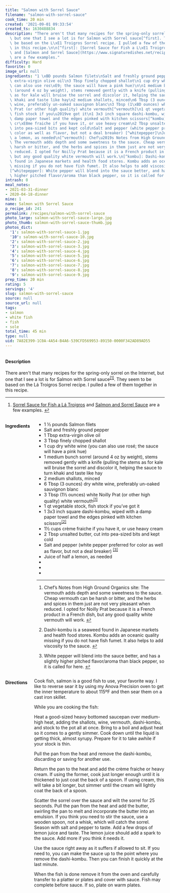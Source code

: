```yaml
---
title: "Salmon with Sorrel Sauce"
filename: "salmon-with-sorrel-sauce"
cook_time: 20 min
created: '2021-09-01 09:33:54'
created_ts: 1630488834
description: "There aren't that many recipes for the spring-only sorrel on the Internet,\
  \ but one that I see a lot is for Salmon with Sorrel sauce[^first]. They seem to\
  \ be based on the L\xE1 Troigros Sorrel recipe. I pulled a few of them together\
  \ in this recipe.\n\n[^first]: [Sorrel Sauce for Fish a L\xE1 Troigros](https://www.highgroundorganics.com/recipes/sorrel-sauce-for-fish-a-la-troigros/)\
  \ and [Salmon and Sorrel Sauce](https://www.signaturedishes.net/recipes/salmon-sorrel-sauce.html)\
  \ are a few examples."
difficulty: Hard
favorite: 0
image_url: null
ingredients: "1 \xBD pounds Salmon filets\nSalt and freshly ground pepper\n1 Tbsp\
  \ extra-virgin olive oil\n3 Tbsp finely chopped shallot\n1 cup dry white wine (you\
  \ can also use ros\xE9; the sauce will have a pink hue)\n\n1 medium bunch sorrel\
  \ (around 4 oz by weight), stems removed gently with a knife (pulling the stems\
  \ as for kale will bruise the sorrel and discolor it, helping the sauce to turn\
  \ khaki and taste like hay\n2 medium shallots, minced\n6 Tbsp (3 ounces) dry white\
  \ wine, preferably un-oaked sauvignon blanc\n3 Tbsp (1\xBD ounces) white Noilly\
  \ Prat (or other high quality) white vermouth[^vermouth]\n1 qt vegetable stock,\
  \ fish stock if you\u2019ve got it\n1 3x3 inch square dashi-kombu, wiped with a\
  \ damp paper towel and the edges pinked with kitchen scissors[^kombu]\n1\xBD cups\
  \ cr\xE8me fraiche if you have it, or use heavy cream\n2 Tbsp unsalted butter, cut\
  \ into pea-sized bits and kept cold\nSalt and pepper (white pepper preferred for\
  \ color as well as flavor, but not a deal breaker) [^whitepepper]\nJuice of half\
  \ a lemon, as needed\n[^vermouth]: Chef\u2019s Notes from High Ground Organics site:\
  \ The vermouth adds depth and some sweetness to the sauce. Cheap vermouth can be\
  \ harsh or bitter, and the herbs and spices in them just are not very pleasant when\
  \ reduced. I opted for Noilly Prat because it is a French product in a French dish,\
  \ but any good quality white vermouth will work.\n[^kombu]: Dashi-kombu is a seaweed\
  \ found in Japanese markets and health food stores. Kombu adds an oceanic quality\
  \ missing if you do not have fish fumet. It also helps to add viscosity to the sauce.\n\
  [^whitepepper]: White pepper will blend into the sauce better, and has a slightly\
  \ higher pitched flavor/aroma than black pepper, so it is called for here."
intrash: 0
meal_notes:
- 2021-03-31-dinner
- 2020-04-18-dinner
mine: 1
name: Salmon with Sorrel Sauce
p_recipe_id: 241
permalink: /recipes/salmon-with-sorrel-sauce
photo_large: salmon-with-sorrel-sauce-large.jpg
photo_thumb: salmon-with-sorrel-sauce-thumb.jpg
photos_dict:
  '1': salmon-with-sorrel-sauce-1.jpg
  '10': salmon-with-sorrel-sauce-10.jpg
  '2': salmon-with-sorrel-sauce-2.jpg
  '3': salmon-with-sorrel-sauce-3.jpg
  '4': salmon-with-sorrel-sauce-4.jpg
  '5': salmon-with-sorrel-sauce-5.jpg
  '6': salmon-with-sorrel-sauce-6.jpg
  '7': salmon-with-sorrel-sauce-7.jpg
  '8': salmon-with-sorrel-sauce-8.jpg
  '9': salmon-with-sorrel-sauce-9.jpg
prep_time: 20 min
rating: 5
servings: '4'
slug: salmon-with-sorrel-sauce
source: null
source_url: null
tags:
- salmon
- white fish
- fish
- sole
total_time: 45 min
type: null
uid: 7A82E399-1C0A-4A54-B4A6-539CFD569953-89150-0000F342AD89AD55
---
```

<div class="large-8 medium-7 columns" id="writeup">		<div id="description"><h4>Description</h4>
<div class="box box-description content"><p>There aren't that many recipes for the spring-only sorrel on the Internet, but one that I see a lot is for Salmon with Sorrel sauce<sup class="footnote-ref"><a href="#fn1" id="fnref1">[1]</a></sup>. They seem to be based on the Lá Troigros Sorrel recipe. I pulled a few of them together in this recipe.</p>
<hr class="footnotes-sep" />
<section class="footnotes">
<ol class="footnotes-list">
<li id="fn1" class="footnote-item"><p><a href="https://www.highgroundorganics.com/recipes/sorrel-sauce-for-fish-a-la-troigros/">Sorrel Sauce for Fish a Lá Troigros</a> and <a href="https://www.signaturedishes.net/recipes/salmon-sorrel-sauce.html">Salmon and Sorrel Sauce</a> are a few examples. <a href="#fnref1" class="footnote-backref">↩︎</a></p>
</li>
</ol>
</section>
</div></div>	</div><!-- #writeup -->
</div><!-- #row-one -->
<div class="row" id="row-two">	<div class="medium-4 small-5 columns" id="ingredients"><h4>Ingredients</h4><div class="box box-ingredients content"><ul>
<li>1 ½ pounds Salmon filets</li>
<li>Salt and freshly ground pepper</li>
<li>1 Tbsp extra-virgin olive oil</li>
<li>3 Tbsp finely chopped shallot</li>
<li>1 cup dry white wine (you can also use rosé; the sauce will have a pink hue)</li>
<li>1 medium bunch sorrel (around 4 oz by weight), stems removed gently with a knife (pulling the stems as for kale will bruise the sorrel and discolor it, helping the sauce to turn khaki and taste like hay</li>
<li>2 medium shallots, minced</li>
<li>6 Tbsp (3 ounces) dry white wine, preferably un-oaked sauvignon blanc</li>
<li>3 Tbsp (1½ ounces) white Noilly Prat (or other high quality) white vermouth<sup class="footnote-ref"><a href="#fn1" id="fnref1">[1]</a></sup></li>
<li>1 qt vegetable stock, fish stock if you’ve got it</li>
<li>1 3x3 inch square dashi-kombu, wiped with a damp paper towel and the edges pinked with kitchen scissors<sup class="footnote-ref"><a href="#fn2" id="fnref2">[2]</a></sup></li>
<li>1½ cups crème fraiche if you have it, or use heavy cream</li>
<li>2 Tbsp unsalted butter, cut into pea-sized bits and kept cold</li>
<li>Salt and pepper (white pepper preferred for color as well as flavor, but not a deal breaker) <sup class="footnote-ref"><a href="#fn3" id="fnref3">[3]</a></sup></li>
<li>Juice of half a lemon, as needed</li>
<li></li>
<li></li>
<li></li>
</ul>
<hr class="footnotes-sep" />
<section class="footnotes">
<ol class="footnotes-list">
<li id="fn1" class="footnote-item"><p>Chef’s Notes from High Ground Organics site: The vermouth adds depth and some sweetness to the sauce. Cheap vermouth can be harsh or bitter, and the herbs and spices in them just are not very pleasant when reduced. I opted for Noilly Prat because it is a French product in a French dish, but any good quality white vermouth will work. <a href="#fnref1" class="footnote-backref">↩︎</a></p>
</li>
<li id="fn2" class="footnote-item"><p>Dashi-kombu is a seaweed found in Japanese markets and health food stores. Kombu adds an oceanic quality missing if you do not have fish fumet. It also helps to add viscosity to the sauce. <a href="#fnref2" class="footnote-backref">↩︎</a></p>
</li>
<li id="fn3" class="footnote-item"><p>White pepper will blend into the sauce better, and has a slightly higher pitched flavor/aroma than black pepper, so it is called for here. <a href="#fnref3" class="footnote-backref">↩︎</a></p>
</li>
</ol>
</section>
</div>	</div>	<div class="medium-6 small-7 columns" id="directions"><h4>Directions</h4><div class="box box-directions content"><p>Cook fish, salmon is a good fish to use, your favorite way. I like to reverse sear it by using my Anova Precision oven to get the inner temperature to about 115ºF and then sear them on a cast iron skillet.</p>
<p>While you are cooking the fish:</p>
<p>Heat a good-sized heavy bottomed saucepan over medium-high heat, adding the shallots, wine, vermouth, dashi-kombu, and stock to the pot all at once. Bring to a boil and adjust heat so it comes to a gently simmer. Cook down until the liquid is getting thick, almost syrupy. Prepare for it to take awhile if your stock is thin.</p>
<p>Pull the pan from the heat and remove the dashi-kombu, discarding or saving for another use.</p>
<p>Return the pan to the heat and add the crème fraiche or heavy cream. If using the former, cook just longer enough until it is thickened to just coat the back of a spoon. If using cream, this will take a bit longer, but simmer until the cream will lightly coat the back of a spoon.</p>
<p>Scatter the sorrel over the sauce and wilt the sorrel for 25 seconds. Pull the pan from the heat and add the butter, swirling the pan to melt and incorporate the butter into an emulsion. If you think you need to stir the sauce, use a wooden spoon, not a whisk, which will catch the sorrel. Season with salt and pepper to taste. Add a few drops of lemon juice and taste. The lemon juice should add a spark to the sauce. Add more if you think it needs it.</p>
<p>Use the sauce right away as it suffers if allowed to sit. If you need to, you can make the sauce up to the point where you remove the dashi-kombu. Then you can finish it quickly at the last minute.</p>
<p>When the fish is done remove it from the oven and carefully transfer to a platter or plates and cover with sauce. Fish may complete before sauce. If so, plate on warm plates.</p>
</div>	</div>